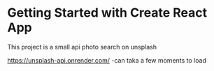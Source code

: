 # Getting Started with Create React App

This project is a small api photo search on unsplash

https://unsplash-api.onrender.com/ 
-can taka a few moments to load
